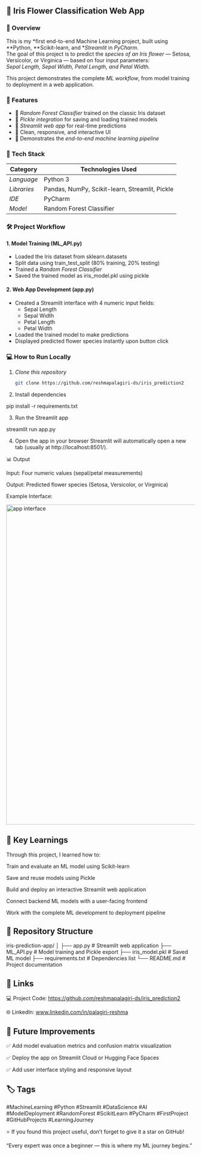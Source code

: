 ## 🌸 Iris Flower Classification Web App


### 🧠 Overview
This is my *first end-to-end Machine Learning project, built using **Python, **Scikit-learn, and **Streamlit* in *PyCharm*.  
The goal of this project is to predict the *species of an Iris flower* — Setosa, Versicolor, or Virginica — based on four input parameters:  
*Sepal Length, Sepal Width, Petal Length, and Petal Width.*

This project demonstrates the complete *ML workflow*, from model training to deployment in a web application.


### 🚀 Features
- 🔹 *Random Forest Classifier* trained on the classic Iris dataset  
- 🔹 *Pickle integration* for saving and loading trained models  
- 🔹 *Streamlit web app* for real-time predictions  
- 🔹 Clean, responsive, and interactive UI  
- 🔹 Demonstrates the *end-to-end machine learning pipeline*


### 🧩 Tech Stack
| Category | Technologies Used |
|-----------|------------------|
| *Language* | Python 3 |
| *Libraries* | Pandas, NumPy, Scikit-learn, Streamlit, Pickle |
| *IDE* | PyCharm |
| *Model* | Random Forest Classifier |


### 🛠 Project Workflow

#### **1. Model Training (ML_API.py)**
- Loaded the Iris dataset from sklearn.datasets
- Split data using train_test_split (80% training, 20% testing)
- Trained a *Random Forest Classifier*
- Saved the trained model as iris_model.pkl using pickle

#### **2. Web App Development (app.py)**
- Created a Streamlit interface with 4 numeric input fields:
  - Sepal Length  
  - Sepal Width  
  - Petal Length  
  - Petal Width  
- Loaded the trained model to make predictions
- Displayed predicted flower species instantly upon button click



### 💻 How to Run Locally

1. *Clone this repository*
   ```bash
   git clone https://github.com/reshmapalagiri-ds/iris_prediction2

2. Install dependencies

pip install -r requirements.txt


3. Run the Streamlit app

streamlit run app.py


4. Open the app in your browser
Streamlit will automatically open a new tab (usually at http://localhost:8501/).


📊 Output

Input: Four numeric values (sepal/petal measurements)

Output: Predicted flower species (Setosa, Versicolor, or Virginica)


Example Interface:

<img width="1223" height="856" alt="app interface" src="https://github.com/user-attachments/assets/63b58385-5c37-4d2a-8e7e-a3773eac0a0c" />


## 🧠 Key Learnings

Through this project, I learned how to:

Train and evaluate an ML model using Scikit-learn

Save and reuse models using Pickle

Build and deploy an interactive Streamlit web application

Connect backend ML models with a user-facing frontend

Work with the complete ML development to deployment pipeline


## 📁 Repository Structure

iris-prediction-app/
│
├── app.py                # Streamlit web application
├── ML_API.py             # Model training and Pickle export
├── iris_model.pkl        # Saved ML model
├── requirements.txt      # Dependencies list
└── README.md             # Project documentation


## 🔗 Links

💻 Project Code: https://github.com/reshmapalagiri-ds/iris_prediction2

🌐 LinkedIn: www.linkedin.com/in/palagiri-reshma


## 🏁 Future Improvements

✅ Add model evaluation metrics and confusion matrix visualization

✅ Deploy the app on Streamlit Cloud or Hugging Face Spaces

✅ Add user interface styling and responsive layout


## 🏷 Tags

#MachineLearning #Python #Streamlit #DataScience #AI #ModelDeployment #RandomForest #ScikitLearn #PyCharm #FirstProject #GitHubProjects #LearningJourney


⭐ If you found this project useful, don’t forget to give it a star on GitHub!

“Every expert was once a beginner — this is where my ML journey begins.”
